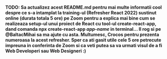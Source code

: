 #### TODO: Sa actualizez acest README.md pentru mai multe informatii cool despre ce s-a intamplat la training-ul (Refresher React 2022) sustinut online (durata totala 5 ore) pe Zoom pentru a explica mai bine cum se realizeaza setup-ul unui proiect de React cu tool-ul create-react-app, dand comanda npx create-react-app *app-name* in terminal... Il rog si pe @BaltacMihai sa ma ajute cu asta. Multumesc, Crocos pentru prezenta numeroasa la acest refresher. Sper ca ati gasit utile cele 5 ore petrecute impreuna in conferinta de Zoom si ca veti putea sa va urmati visul de a fi Web Developeri sau Web Designeri :)
